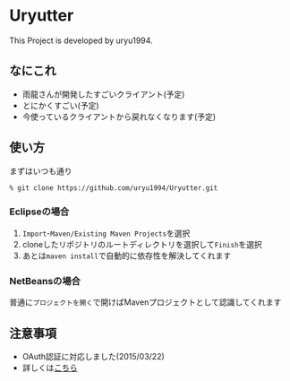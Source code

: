 # Uryutter
This Project is developed by uryu1994. 

## なにこれ
* 雨龍さんが開発したすごいクライアント(予定)
* とにかくすごい(予定)
* 今使っているクライアントから戻れなくなります(予定)

## 使い方
まずはいつも通り

```
% git clone https://github.com/uryu1994/Uryutter.git
```

### Eclipseの場合
1. ``Import``-``Maven/Existing Maven Projects``を選択
1. cloneしたリポジトリのルートディレクトリを選択して``Finish``を選択
1. あとは``maven install``で自動的に依存性を解決してくれます

### NetBeansの場合
普通に``プロジェクトを開く``で開けばMavenプロジェクトとして認識してくれます

## 注意事項
* OAuth認証に対応しました(2015/03/22)
* 詳しくは[こちら](http://twitter4j.org/ja/)
